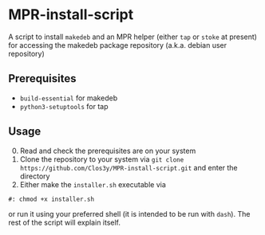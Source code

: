 # MPR-install-script
A script to install `makedeb` and an MPR helper (either `tap` or `stoke` at present) for accessing the makedeb package repository (a.k.a. debian user repository)

## Prerequisites

* `build-essential` for makedeb
* `python3-setuptools` for tap

## Usage

0. Read and check the prerequisites are on your system
1. Clone the repository to your system via `git clone https://github.com/Clos3y/MPR-install-script.git` and enter the directory
2. Either make the `installer.sh` executable via
```
#: chmod +x installer.sh
```
or run it using your preferred shell (it is intended to be run with `dash`). The rest of the script will explain itself.
